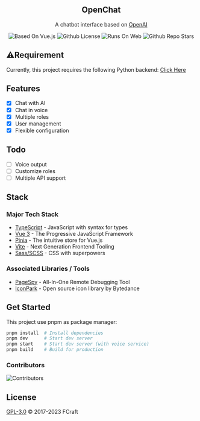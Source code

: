<!--lint disable awesome-heading awesome-github awesome-toc double-link -->

<h2 align='center'>OpenChat</h2>

<p align='center'>
A chatbot interface based on <a href='https://openai.com/'>OpenAI</a>

<!--lint ignore-->

<p align='center'>

<img src="https://img.shields.io/badge/Based%20on-Vue.js-teal?logo=vue.js&style=flat-square&color=26a69a" alt="Based On Vue.js">
<img src="https://img.shields.io/github/license/HJH201314/openai-front?logo=dependabot&style=flat-square&color=8bc34a" alt="Github License">
<img src="https://img.shields.io/badge/Runs on-Web-orange?logo=microsoftedge&style=flat-square&color=ffc107" alt="Runs On Web">
<img src="https://img.shields.io/github/stars/HJH201314/openai-front?logo=github&style=flat-square&color=ff5722" alt="Github Repo Stars">

</p>

## ⚠️Requirement

Currently, this project requires the following Python backend:
[Click Here](https://gitee.com/origamiwang/gptplat)

## Features

- [x] Chat with AI
- [x] Chat in voice
- [x] Multiple roles
- [x] User management
- [x] Flexible configuration

## Todo

- [ ] Voice output
- [ ] Customize roles
- [ ] Multiple API support

## Stack

### Major Tech Stack

- [TypeScript](https://www.typescriptlang.org/) - JavaScript with syntax for types
- [Vue 3](https://v3.vuejs.org/) - The Progressive JavaScript Framework
- [Pinia](https://pinia.vuejs.org/) - The intuitive store for Vue.js
- [Vite](https://vitejs.dev/) - Next Generation Frontend Tooling
- [Sass/SCSS](https://sass-lang.com/) - CSS with superpowers

### Associated Libraries / Tools

- [PageSpy](https://www.pagespy.org/docs) - All-In-One Remote Debugging Tool
- [IconPark](http://iconpark.oceanengine.com/) - Open source icon library by Bytedance

## Get Started

This project use pnpm as package manager:

```sh
pnpm install  # Install dependencies
pnpm dev      # Start dev server
pnpm start    # Start dev server (with voice service)
pnpm build    # Build for production
```

### Contributors
![Contributors](https://contrib.rocks/image?repo=HJH201314/openai-front)

## License
[GPL-3.0](LICENSE) © 2017-2023 FCraft
